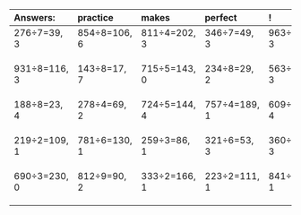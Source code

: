 | Answers: | practice | makes | perfect | ! |
| :--- | :--- | :--- | :--- | :--- |
| 276÷7=39, 3 | 854÷8=106, 6 | 811÷4=202, 3 | 346÷7=49, 3 | 963÷5=192, 3 | 
|   |   |   |   |   | 
|   |   |   |   |   | 
|   |   |   |   |   | 
| 931÷8=116, 3 | 143÷8=17, 7 | 715÷5=143, 0 | 234÷8=29, 2 | 563÷7=80, 3 | 
|   |   |   |   |   | 
|   |   |   |   |   | 
|   |   |   |   |   | 
| 188÷8=23, 4 | 278÷4=69, 2 | 724÷5=144, 4 | 757÷4=189, 1 | 609÷5=121, 4 | 
|   |   |   |   |   | 
|   |   |   |   |   | 
|   |   |   |   |   | 
| 219÷2=109, 1 | 781÷6=130, 1 | 259÷3=86, 1 | 321÷6=53, 3 | 360÷7=51, 3 | 
|   |   |   |   |   | 
|   |   |   |   |   | 
|   |   |   |   |   | 
| 690÷3=230, 0 | 812÷9=90, 2 | 333÷2=166, 1 | 223÷2=111, 1 | 841÷2=420, 1 | 
|   |   |   |   |   | 
|   |   |   |   |   | 
|   |   |   |   |   | 
